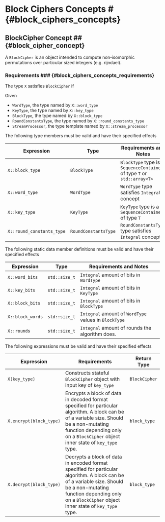 # Block Ciphers Concepts # {#block_ciphers_concepts}

## BlockCipher Concept ## {#block_cipher_concept}

A ```BlockCipher``` is an object intended to compute non-isomorphic permutations over particular sized integers (e.g. rijndael).

### Requirements ### {#block_ciphers_concepts_requirements}

The type ```X``` satisfies ```BlockCipher``` if

Given
* ```WordType```, the type named by ```X::word_type```
* ```KeyType```, the type named by ```X::key_type```
* ```BlockType```, the type named by ```X::block_type```
* ```RoundConstantsType```, the type named by ```X::round_constants_type```
* ```StreamProcessor```, the type template named by ```X::stream_processor```

The following type members must be valid and have their specified effects

|Expression                   |Type                    |Requirements and Notes |
|-----------------------------|------------------------|-----------------------|
|```X::block_type```          |```BlockType```         |```BlockType``` type is a ```SequenceContainer``` of type ```T``` or ```std::array<T>```|
|```X::word_type```           |```WordType```          |```WordType``` type satisfies ```Integral``` concept|
|```X::key_type```            |```KeyType```           |```KeyType``` type is a ```SequenceContainer``` of type ```T```|
|```X::round_constants_type```|```RoundConstantsType```|```RoundConstantsType``` type satisfies ```Integral``` concept|

The following static data member definitions must be valid and have their specified effects

|Expression          |Type             |Requirements and Notes                 |
|--------------------|-----------------|---------------------------------------|
|```X::word_bits```  |```std::size_t```|```Integral``` amount of bits in ```WordType```|
|```X::key_bits```   |```std::size_t```|```Integral``` amount of bits in ```KeyType```|
|```X::block_bits``` |```std::size_t```|```Integral``` amount of bits in ```BlockType```|
|```X::block_words```|```std::size_t```|```Integral``` amount of ```WordType``` values in ```BlockType```|
|```X::rounds```     |```std::size_t```|```Integral``` amount of rounds the algorithm does.|

The following expressions must be valid and have their specified effects

|Expression                 |Requirements      |Return Type                    |
|---------------------------|------------------|-------------------------------|
|```X(key_type)```|Constructs stateful ```BlockCipher``` object with input key of ```key_type```|```BlockCipher```|
|```X.encrypt(block_type)```|Encrypts a block of data in decoded format specified for particular algorithm. A block can be of a variable size. Should be a non-mutating function depending only on a ```BlockCipher``` object inner state of ```key_type``` type.|```block_type```|
|```X.decrypt(block_type)```|Decrypts a block of data in encoded format specified for particular algorithm. A block can be of a variable size. Should be a non-mutating function depending only on a ```BlockCipher``` object inner state of ```key_type``` type.|```block_type```|
